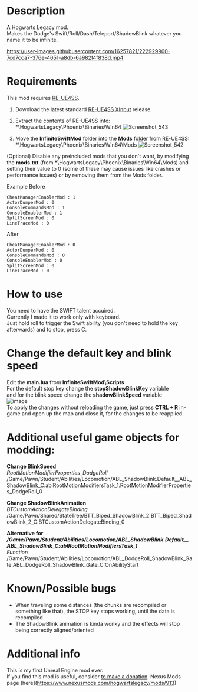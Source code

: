 # Description
A Hogwarts Legacy mod.  
Makes the Dodge's Swift/Roll/Dash/Teleport/ShadowBlink whatever you name it to be infinite.


https://user-images.githubusercontent.com/16257821/222929900-7cd7cca7-376e-4651-a8db-6a982f4f838d.mp4


# Requirements
This mod requires [RE-UE4SS](https://github.com/UE4SS-RE/RE-UE4SS).
1. Download the latest standard [RE-UE4SS XInput](https://github.com/UE4SS-RE/RE-UE4SS/releases) release.
3. Extract the contents of RE-UE4SS into: *\HogwartsLegacy\Phoenix\Binaries\Win64
![Screenshot_543](https://user-images.githubusercontent.com/16257821/222930894-0d43f3f8-8f16-4828-9506-1d851cc0fb34.png)

5. Move the **InfiniteSwiftMod** folder into the **Mods** folder from RE-UE4SS: *\HogwartsLegacy\Phoenix\Binaries\Win64\Mods
![Screenshot_542](https://user-images.githubusercontent.com/16257821/222930898-0c2b4761-3693-45d6-923c-3b54e9723f26.png)

(Optional) Disable any preincluded mods that you don't want, by modifying the **mods.txt** (from *\HogwartsLegacy\Phoenix\Binaries\Win64\Mods) and setting their value to 0 (some of these may cause issues like crashes or performance issues) or by removing them from the Mods folder.


Example Before
```
CheatManagerEnablerMod : 1
ActorDumperMod : 0
ConsoleCommandsMod : 1
ConsoleEnablerMod : 1
SplitScreenMod : 0
LineTraceMod : 0
```
After 
```
CheatManagerEnablerMod : 0
ActorDumperMod : 0
ConsoleCommandsMod : 0
ConsoleEnablerMod : 0
SplitScreenMod : 0
LineTraceMod : 0
```

# How to use
You need to have the SWIFT talent accuired.  
Currently I made it to work only with keyboard.  
Just hold roll to trigger the Swift ability (you don't need to hold the key afterwards) and to stop, press C.

# Change the default key and blink speed
Edit the **main.lua** from **InfiniteSwiftMod\Scripts**  
For the default stop key change the **stopShadowBlinkKey** variable  
and for the blink speed change the **shadowBlinkSpeed** variable  
![image](https://user-images.githubusercontent.com/16257821/222931515-63ebc117-02cd-478b-b322-dc8949a93383.png)  
To apply the changes without reloading the game, just press **CTRL + R** in-game and open up the map and close it, for the changes to be reapplied.

# Additional useful game objects for modding:
**Change BlinkSpeed**  
_RootMotionModifierProperties_DodgeRoll_ /Game/Pawn/Student/Abilities/Locomotion/ABL_ShadowBlink.Default__ABL_ShadowBlink_C:ablRootMotionModifiersTask_1.RootMotionModifierProperties_DodgeRoll_0

**Change ShadowBlinkAnimation**  
_BTCustomActionDelegateBinding_ /Game/Pawn/Shared/StateTree/BTT_Biped_ShadowBlink_2.BTT_Biped_ShadowBlink_2_C:BTCustomActionDelegateBinding_0

**Alternative for */Game/Pawn/Student/Abilities/Locomotion/ABL_ShadowBlink.Default__ABL_ShadowBlink_C:ablRootMotionModifiersTask_1***  
_Function_ /Game/Pawn/Student/Abilities/Locomotion/ABL_DodgeRoll_ShadowBlink_Gate.ABL_DodgeRoll_ShadowBlink_Gate_C:OnAbilityStart

# Known/Possible bugs
- When traveling some distances (the chunks are recompiled or something like that), the STOP key stops working, until the data is recompiled
- The ShadowBlink animation is kinda wonky and the effects will stop being correctly aligned/oriented

# Additional info
This is my first Unreal Engine mod ever.  
If you find this mod is useful, consider [to make a donation](https://paypal.me/pinguluk).
Nexus Mods page ]here](https://www.nexusmods.com/hogwartslegacy/mods/913)
